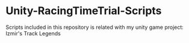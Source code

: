 # Unity-RacingTimeTrial-Scripts
Scripts included in this repository is related with my unity game project: Izmir's Track Legends
